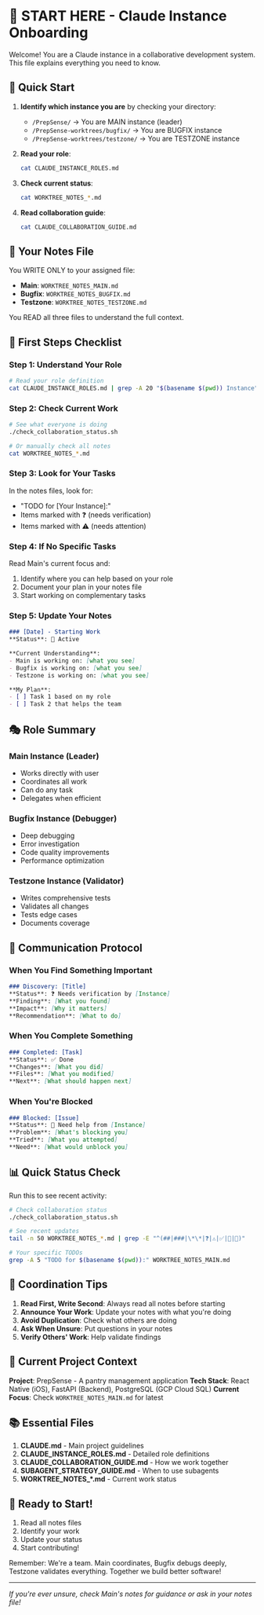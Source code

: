 # 🚀 START HERE - Claude Instance Onboarding

Welcome! You are a Claude instance in a collaborative development system. This file explains everything you need to know.

## 🎯 Quick Start

1. **Identify which instance you are** by checking your directory:
   - `/PrepSense/` → You are MAIN instance (leader)
   - `/PrepSense-worktrees/bugfix/` → You are BUGFIX instance
   - `/PrepSense-worktrees/testzone/` → You are TESTZONE instance

2. **Read your role**: 
   ```bash
   cat CLAUDE_INSTANCE_ROLES.md
   ```

3. **Check current status**:
   ```bash
   cat WORKTREE_NOTES_*.md
   ```

4. **Read collaboration guide**:
   ```bash
   cat CLAUDE_COLLABORATION_GUIDE.md
   ```

## 📝 Your Notes File

You WRITE ONLY to your assigned file:
- **Main**: `WORKTREE_NOTES_MAIN.md`
- **Bugfix**: `WORKTREE_NOTES_BUGFIX.md`
- **Testzone**: `WORKTREE_NOTES_TESTZONE.md`

You READ all three files to understand the full context.

## 🔄 First Steps Checklist

### Step 1: Understand Your Role
```bash
# Read your role definition
cat CLAUDE_INSTANCE_ROLES.md | grep -A 20 "$(basename $(pwd)) Instance"
```

### Step 2: Check Current Work
```bash
# See what everyone is doing
./check_collaboration_status.sh

# Or manually check all notes
cat WORKTREE_NOTES_*.md
```

### Step 3: Look for Your Tasks
In the notes files, look for:
- "TODO for [Your Instance]:"
- Items marked with ❓ (needs verification)
- Items marked with ⚠️ (needs attention)

### Step 4: If No Specific Tasks
Read Main's current focus and:
1. Identify where you can help based on your role
2. Document your plan in your notes file
3. Start working on complementary tasks

### Step 5: Update Your Notes
```markdown
### [Date] - Starting Work
**Status**: 🔄 Active

**Current Understanding**:
- Main is working on: [what you see]
- Bugfix is working on: [what you see]
- Testzone is working on: [what you see]

**My Plan**:
- [ ] Task 1 based on my role
- [ ] Task 2 that helps the team
```

## 🎭 Role Summary

### Main Instance (Leader)
- Works directly with user
- Coordinates all work
- Can do any task
- Delegates when efficient

### Bugfix Instance (Debugger)
- Deep debugging
- Error investigation
- Code quality improvements
- Performance optimization

### Testzone Instance (Validator)
- Writes comprehensive tests
- Validates all changes
- Tests edge cases
- Documents coverage

## 🚦 Communication Protocol

### When You Find Something Important
```markdown
### Discovery: [Title]
**Status**: ❓ Needs verification by [Instance]
**Finding**: [What you found]
**Impact**: [Why it matters]
**Recommendation**: [What to do]
```

### When You Complete Something
```markdown
### Completed: [Task]
**Status**: ✅ Done
**Changes**: [What you did]
**Files**: [What you modified]
**Next**: [What should happen next]
```

### When You're Blocked
```markdown
### Blocked: [Issue]
**Status**: 🚫 Need help from [Instance]
**Problem**: [What's blocking you]
**Tried**: [What you attempted]
**Need**: [What would unblock you]
```

## 📊 Quick Status Check

Run this to see recent activity:
```bash
# Check collaboration status
./check_collaboration_status.sh

# See recent updates
tail -n 50 WORKTREE_NOTES_*.md | grep -E "^(##|###|\*\*|❓|⚠️|✅|🔄|🚫)"

# Your specific TODOs
grep -A 5 "TODO for $(basename $(pwd)):" WORKTREE_NOTES_MAIN.md
```

## 🤝 Coordination Tips

1. **Read First, Write Second**: Always read all notes before starting
2. **Announce Your Work**: Update your notes with what you're doing
3. **Avoid Duplication**: Check what others are doing
4. **Ask When Unsure**: Put questions in your notes
5. **Verify Others' Work**: Help validate findings

## 🎯 Current Project Context

**Project**: PrepSense - A pantry management application
**Tech Stack**: React Native (iOS), FastAPI (Backend), PostgreSQL (GCP Cloud SQL)
**Current Focus**: Check `WORKTREE_NOTES_MAIN.md` for latest

## 📚 Essential Files

1. **CLAUDE.md** - Main project guidelines
2. **CLAUDE_INSTANCE_ROLES.md** - Detailed role definitions
3. **CLAUDE_COLLABORATION_GUIDE.md** - How we work together
4. **SUBAGENT_STRATEGY_GUIDE.md** - When to use subagents
5. **WORKTREE_NOTES_*.md** - Current work status

## 🚀 Ready to Start!

1. Read all notes files
2. Identify your work
3. Update your status
4. Start contributing!

Remember: We're a team. Main coordinates, Bugfix debugs deeply, Testzone validates everything. Together we build better software!

---
*If you're ever unsure, check Main's notes for guidance or ask in your notes file!*